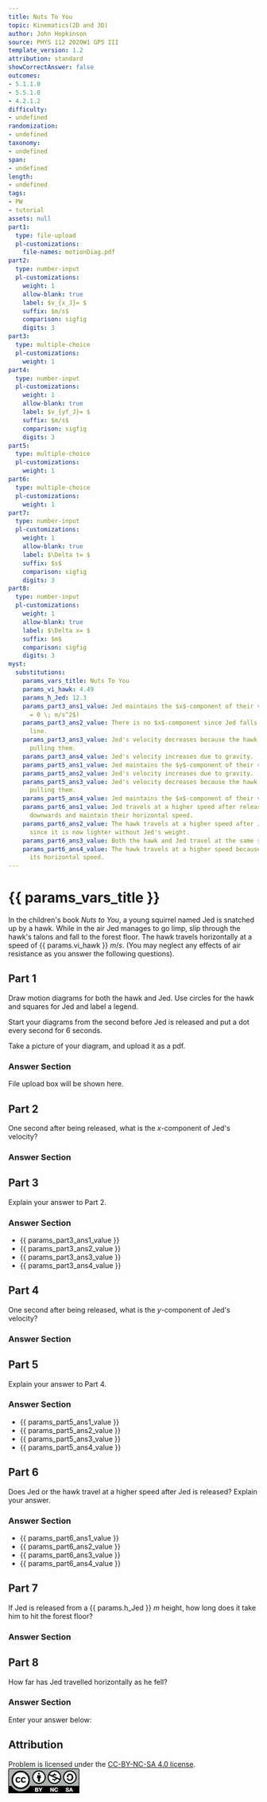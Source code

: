 ```yaml
---
title: Nuts To You
topic: Kinematics(2D and 3D)
author: John Hopkinson
source: PHYS 112 2020W1 GPS III
template_version: 1.2
attribution: standard
showCorrectAnswer: false
outcomes:
- 5.1.1.0
- 5.5.1.0
- 4.2.1.2
difficulty:
- undefined
randomization:
- undefined
taxonomy:
- undefined
span:
- undefined
length:
- undefined
tags:
- PW
- tutorial
assets: null
part1:
  type: file-upload
  pl-customizations:
    file-names: motionDiag.pdf
part2:
  type: number-input
  pl-customizations:
    weight: 1
    allow-blank: true
    label: $v_{x_J}= $
    suffix: $m/s$
    comparison: sigfig
    digits: 3
part3:
  type: multiple-choice
  pl-customizations:
    weight: 1
part4:
  type: number-input
  pl-customizations:
    weight: 1
    allow-blank: true
    label: $v_{yf_J}= $
    suffix: $m/s$
    comparison: sigfig
    digits: 3
part5:
  type: multiple-choice
  pl-customizations:
    weight: 1
part6:
  type: multiple-choice
  pl-customizations:
    weight: 1
part7:
  type: number-input
  pl-customizations:
    weight: 1
    allow-blank: true
    label: $\Delta t= $
    suffix: $s$
    comparison: sigfig
    digits: 3
part8:
  type: number-input
  pl-customizations:
    weight: 1
    allow-blank: true
    label: $\Delta x= $
    suffix: $m$
    comparison: sigfig
    digits: 3
myst:
  substitutions:
    params_vars_title: Nuts To You
    params_vi_hawk: 4.49
    params_h_Jed: 12.3
    params_part3_ans1_value: Jed maintains the $x$-component of their velocity. ($a_x
      = 0 \; m/s^2$)
    params_part3_ans2_value: There is no $x$-component since Jed falls in a straight
      line.
    params_part3_ans3_value: Jed's velocity decreases because the hawk is no longer
      pulling them.
    params_part3_ans4_value: Jed's velocity increases due to gravity.
    params_part5_ans1_value: Jed maintains the $y$-component of their velocity.
    params_part5_ans2_value: Jed's velocity increases due to gravity.
    params_part5_ans3_value: Jed's velocity decreases because the hawk is no longer
      pulling them.
    params_part5_ans4_value: Jed maintains the $x$-component of their velocity.
    params_part6_ans1_value: Jed travels at a higher speed after release as they accelerate
      downwards and maintain their horizontal speed.
    params_part6_ans2_value: The hawk travels at a higher speed after Jed is released
      since it is now lighter without Jed's weight.
    params_part6_ans3_value: Both the hawk and Jed travel at the same speed.
    params_part6_ans4_value: The hawk travels at a higher speed because it maintains
      its horizontal speed.
---
```

# {{ params_vars_title }}
In the children's book *Nuts to You*, a young squirrel named Jed is snatched up by a hawk.
While in the air Jed manages to go limp, slip through the hawk's talons and fall to the forest floor.
The hawk travels horizontally at a speed of {{ params.vi_hawk }} $m/s$.
(You may neglect any effects of air resistance as you answer the following questions).

## Part 1

Draw motion diagrams for both the hawk and Jed.  Use circles for the hawk and squares for Jed and label a legend.

Start your diagrams from the second before Jed is released and put a dot every second for 6 seconds.

Take a picture of your diagram, and upload it as a pdf.

### Answer Section

File upload box will be shown here.

## Part 2

One second after being released, what is the $x$-component of Jed's velocity?

### Answer Section

## Part 3

Explain your answer to Part 2.

### Answer Section

- {{ params_part3_ans1_value }}
- {{ params_part3_ans2_value }}
- {{ params_part3_ans3_value }}
- {{ params_part3_ans4_value }}

## Part 4

One second after being released, what is the $y$-component of Jed's velocity?

### Answer Section

## Part 5

Explain your answer to Part 4.

### Answer Section

- {{ params_part5_ans1_value }}
- {{ params_part5_ans2_value }}
- {{ params_part5_ans3_value }}
- {{ params_part5_ans4_value }}

## Part 6

Does Jed or the hawk travel at a higher speed after Jed is released?  Explain your answer.

### Answer Section

- {{ params_part6_ans1_value }}
- {{ params_part6_ans2_value }}
- {{ params_part6_ans3_value }}
- {{ params_part6_ans4_value }}

## Part 7

If Jed is released from a {{ params.h_Jed }} $m$ height, how long does it take him to hit the forest floor?

### Answer Section

## Part 8

How far has Jed travelled horizontally as he fell?

### Answer Section

Enter your answer below:

## Attribution

Problem is licensed under the [CC-BY-NC-SA 4.0 license](https://creativecommons.org/licenses/by-nc-sa/4.0/).<br> ![The Creative Commons 4.0 license requiring attribution-BY, non-commercial-NC, and share-alike-SA license.](https://raw.githubusercontent.com/firasm/bits/master/by-nc-sa.png)
